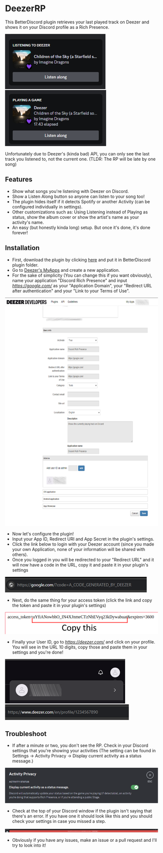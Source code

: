 # DeezerRP
This BetterDiscord plugin retrieves your last played track on Deezer and shows it on your Discord profile as a Rich Presence.

![Preview Listening](ReadMeAssets/rp_preview_1.png)  ![Preview Playing](ReadMeAssets/rp_preview_2.png)

Unfortunately due to Deezer's (kinda bad) API, you can only see the last track you listened to, not the current one. (TLDR: The RP will be late by one song)

## Features
* Show what songs you're listening with Deezer on Discord.
* Show a Listen Along button so anyone can listen to your song too!
* The plugin hides itself if it detects Spotify or another Activity (can be configured individually in settings).
* Other customizations such as: Using Listening instead of Playing as status, show the album cover or show the artist's name as your activity's name.
* An easy (but honestly kinda long) setup. But once it's done, it's done forever!

## Installation
* First, download the plugin by clicking [here](https://raw.githubusercontent.com/ImNotStealth/DeezerRP/master/DeezerRP.plugin.js) and put it in BetterDiscord plugin folder.  
* Go to [Deezer's MyApps](https://developers.deezer.com/myapps) and create a new application.
* For the sake of simplicity (You can change this if you want obviously), name your application "Discord Rich Presence" and input *https://google.com/* as your "Application Domain", your "Redirect URL after authentication" and your "Link to your Terms of Use".
<img src="https://raw.githubusercontent.com/ImNotStealth/DeezerRP/master/ReadMeAssets/app_settings.png" width="750" height="750">

* Now let's configure the plugin!
* Input your App ID, Redirect URI and App Secret in the plugin's settings.
* Click the link below to login with your Deezer account (since you made your own Application, none of your information will be shared with others).
* Once you logged in you will be redirected to your "Redirect URL" and it will now have a code in the URL, copy it and paste it in your plugin's settings

![Login Code URL](ReadMeAssets/login_code_url.png)
* Next, do the same thing for your access token (click the link and copy the token and paste it in your plugin's settings)

![Access Token](ReadMeAssets/access_token.png)
* Finally your User ID, go to *https://deezer.com/* and click on your profile. You will see in the URL 10 digits, copy those and paste them in your settings and you're done!

![Profile](ReadMeAssets/deezer_profile.png)  ![User ID](ReadMeAssets/user_id.png)

## Troubleshoot
* If after a minute or two, you don't see the RP. Check in your Discord settings that you're showing your activities (The setting can be found in Settings -> Activity Privacy -> Display current activity as a status message.)

![Activity Privacy](ReadMeAssets/activity_privacy.png)
* Check at the top of your Discord window if the plugin isn't saying that there's an error. If you have one it should look like this and you should check your settings in case you missed a step.

![Error Banner](ReadMeAssets/rp_error.png)

* Obviously if you have any issues, make an issue or a pull request and I'll try to look into it!
